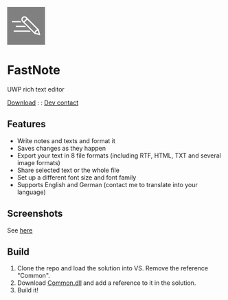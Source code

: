 ![Logo](https://raw.githubusercontent.com/brullsker/FastNote/master/GHAssets/Square44x44Logo.scale-200.png)
  
# FastNote
UWP rich text editor  

[Download](https://www.microsoft.com/store/productId/9N5GRR8757VQ) : : [Dev contact](https://t.me/brullsker)

## Features
- Write notes and texts and format it
- Saves changes as they happen
- Export your text in 8 file formats (including RTF, HTML, TXT and several image formats)
- Share selected text or the whole file
- Set up a different font size and font family
- Supports English and German (contact me to translate into your language)

## Screenshots
See [here](https://github.com/brullsker/FastNote/tree/master/GHAssets/Screenshots)

## Build
1. Clone the repo and load the solution into VS. Remove the reference "Common".
2. Download [Common.dll](https://raw.githubusercontent.com/brullsker/FastNote/master/GHAssets/Common.dll) and add a reference to it in the solution.
3. Build it!
